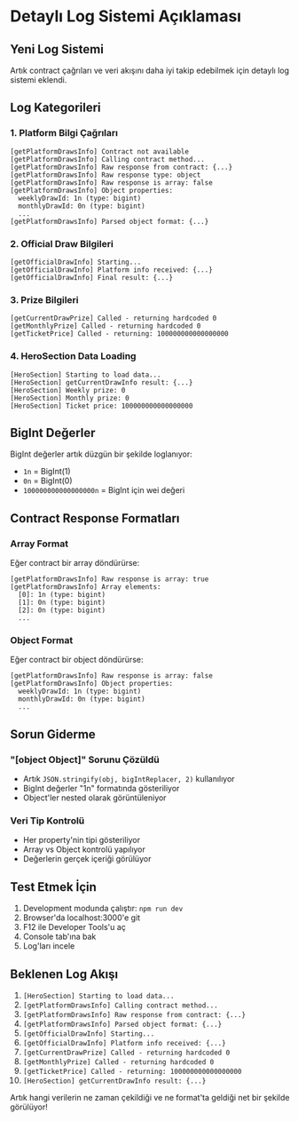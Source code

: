 # Detaylı Log Sistemi Açıklaması

## Yeni Log Sistemi

Artık contract çağrıları ve veri akışını daha iyi takip edebilmek için detaylı log sistemi eklendi.

## Log Kategorileri

### 1. Platform Bilgi Çağrıları
```
[getPlatformDrawsInfo] Contract not available
[getPlatformDrawsInfo] Calling contract method...
[getPlatformDrawsInfo] Raw response from contract: {...}
[getPlatformDrawsInfo] Raw response type: object
[getPlatformDrawsInfo] Raw response is array: false
[getPlatformDrawsInfo] Object properties:
  weeklyDrawId: 1n (type: bigint)
  monthlyDrawId: 0n (type: bigint)
  ...
[getPlatformDrawsInfo] Parsed object format: {...}
```

### 2. Official Draw Bilgileri
```
[getOfficialDrawInfo] Starting...
[getOfficialDrawInfo] Platform info received: {...}
[getOfficialDrawInfo] Final result: {...}
```

### 3. Prize Bilgileri
```
[getCurrentDrawPrize] Called - returning hardcoded 0
[getMonthlyPrize] Called - returning hardcoded 0
[getTicketPrice] Called - returning: 100000000000000000
```

### 4. HeroSection Data Loading
```
[HeroSection] Starting to load data...
[HeroSection] getCurrentDrawInfo result: {...}
[HeroSection] Weekly prize: 0
[HeroSection] Monthly prize: 0
[HeroSection] Ticket price: 100000000000000000
```

## BigInt Değerler

BigInt değerler artık düzgün bir şekilde loglanıyor:
- `1n` = BigInt(1)
- `0n` = BigInt(0)
- `100000000000000000n` = BigInt için wei değeri

## Contract Response Formatları

### Array Format
Eğer contract bir array döndürürse:
```
[getPlatformDrawsInfo] Raw response is array: true
[getPlatformDrawsInfo] Array elements:
  [0]: 1n (type: bigint)
  [1]: 0n (type: bigint)
  [2]: 0n (type: bigint)
  ...
```

### Object Format
Eğer contract bir object döndürürse:
```
[getPlatformDrawsInfo] Raw response is array: false
[getPlatformDrawsInfo] Object properties:
  weeklyDrawId: 1n (type: bigint)
  monthlyDrawId: 0n (type: bigint)
  ...
```

## Sorun Giderme

### "[object Object]" Sorunu Çözüldü
- Artık `JSON.stringify(obj, bigIntReplacer, 2)` kullanılıyor
- BigInt değerler "1n" formatında gösteriliyor
- Object'ler nested olarak görüntüleniyor

### Veri Tip Kontrolü
- Her property'nin tipi gösteriliyor
- Array vs Object kontrolü yapılıyor
- Değerlerin gerçek içeriği görülüyor

## Test Etmek İçin

1. Development modunda çalıştır: `npm run dev`
2. Browser'da localhost:3000'e git
3. F12 ile Developer Tools'u aç
4. Console tab'ına bak
5. Log'ları incele

## Beklenen Log Akışı

1. `[HeroSection] Starting to load data...`
2. `[getPlatformDrawsInfo] Calling contract method...`
3. `[getPlatformDrawsInfo] Raw response from contract: {...}`
4. `[getPlatformDrawsInfo] Parsed object format: {...}`
5. `[getOfficialDrawInfo] Starting...`
6. `[getOfficialDrawInfo] Platform info received: {...}`
7. `[getCurrentDrawPrize] Called - returning hardcoded 0`
8. `[getMonthlyPrize] Called - returning hardcoded 0`
9. `[getTicketPrice] Called - returning: 100000000000000000`
10. `[HeroSection] getCurrentDrawInfo result: {...}`

Artık hangi verilerin ne zaman çekildiği ve ne format'ta geldiği net bir şekilde görülüyor!